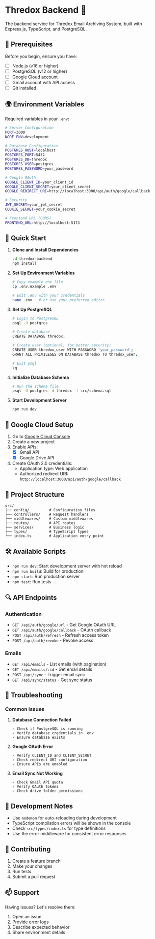 # Thredox Backend 🚀

The backend service for Thredox Email Archiving System, built with Express.js, TypeScript, and PostgreSQL.

## 🔧 Prerequisites

Before you begin, ensure you have:
- [ ] Node.js (v16 or higher)
- [ ] PostgreSQL (v12 or higher)
- [ ] Google Cloud account
- [ ] Gmail account with API access
- [ ] Git installed

## 🌍 Environment Variables

Required variables in your `.env`:
```bash
# Server Configuration
PORT=3000
NODE_ENV=development

# Database Configuration
POSTGRES_HOST=localhost
POSTGRES_PORT=5432
POSTGRES_DB=thredox
POSTGRES_USER=postgres
POSTGRES_PASSWORD=your_password

# Google OAuth
GOOGLE_CLIENT_ID=your_client_id
GOOGLE_CLIENT_SECRET=your_client_secret
GOOGLE_REDIRECT_URI=http://localhost:3000/api/auth/google/callback

# Security
JWT_SECRET=your_jwt_secret
COOKIE_SECRET=your_cookie_secret

# Frontend URL (CORS)
FRONTEND_URL=http://localhost:5173
```

## 🎯 Quick Start

1. **Clone and Install Dependencies**
   ```bash
   cd thredox-backend
   npm install
   ```

2. **Set Up Environment Variables**
   ```bash
   # Copy example env file
   cp .env.example .env

   # Edit .env with your credentials
   nano .env   # or use your preferred editor
   ```

3. **Set Up PostgreSQL**
   ```bash
   # Login to PostgreSQL
   psql -U postgres

   # Create database
   CREATE DATABASE thredox;

   # Create user (optional, for better security)
   CREATE USER thredox_user WITH PASSWORD 'your_password';
   GRANT ALL PRIVILEGES ON DATABASE thredox TO thredox_user;

   # Exit psql
   \q
   ```

4. **Initialize Database Schema**
   ```bash
   # Run the schema file
   psql -U postgres -d thredox -f src/schema.sql
   ```

5. **Start Development Server**
   ```bash
   npm run dev
   ```

## 🔑 Google Cloud Setup

1. Go to [Google Cloud Console](https://console.cloud.google.com)
2. Create a new project
3. Enable APIs:
   - [x] Gmail API
   - [x] Google Drive API
4. Create OAuth 2.0 credentials:
   - Application type: Web application
   - Authorized redirect URI: `http://localhost:3000/api/auth/google/callback`

## 📁 Project Structure

```
src/
├── config/         # Configuration files
├── controllers/    # Request handlers
├── middlewares/    # Custom middlewares
├── routes/         # API routes
├── services/       # Business logic
├── types/          # TypeScript types
└── index.ts        # Application entry point
```

## 🛠️ Available Scripts

- `npm run dev`: Start development server with hot reload
- `npm run build`: Build for production
- `npm start`: Run production server
- `npm test`: Run tests

## 🔍 API Endpoints

### Authentication
- `GET /api/auth/google/url` - Get Google OAuth URL
- `GET /api/auth/google/callback` - OAuth callback
- `POST /api/auth/refresh` - Refresh access token
- `POST /api/auth/revoke` - Revoke access

### Emails
- `GET /api/emails` - List emails (with pagination)
- `GET /api/emails/:id` - Get email details
- `POST /api/sync` - Trigger email sync
- `GET /api/sync/status` - Get sync status

## 🐛 Troubleshooting

### Common Issues

1. **Database Connection Failed**
   ```
   ✓ Check if PostgreSQL is running
   ✓ Verify database credentials in .env
   ✓ Ensure database exists
   ```

2. **Google OAuth Error**
   ```
   ✓ Verify CLIENT_ID and CLIENT_SECRET
   ✓ Check redirect URI configuration
   ✓ Ensure APIs are enabled
   ```

3. **Email Sync Not Working**
   ```
   ✓ Check Gmail API quota
   ✓ Verify OAuth tokens
   ✓ Check drive folder permissions
   ```

## 📝 Development Notes

- Use `nodemon` for auto-reloading during development
- TypeScript compilation errors will be shown in the console
- Check `src/types/index.ts` for type definitions
- Use the error middleware for consistent error responses

## 🤝 Contributing

1. Create a feature branch
2. Make your changes
3. Run tests
4. Submit a pull request

## 📫 Support

Having issues? Let's resolve them:

1. Open an issue
2. Provide error logs
3. Describe expected behavior
4. Share environment details 